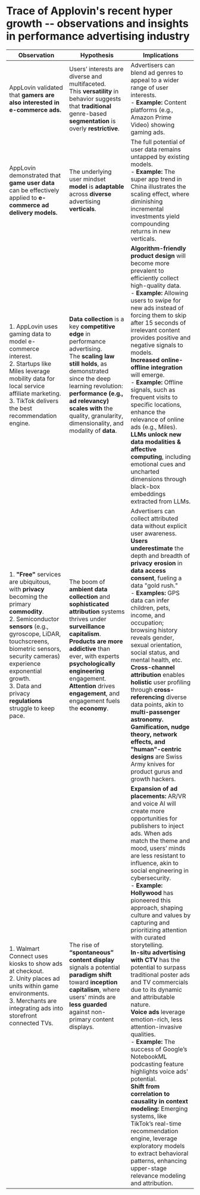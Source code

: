 # Trace of Applovin's recent hyper growth -- observations and insights in performance advertising industry

| **Observation**                                                                                | **Hypothesis**                                                                             | **Implications**                                                                                                                                                                                                                                                                                                                                                                                                                                  |
|-----------------------------------------------------------------------------------------------|-------------------------------------------------------------------------------------------|--------------------------------------------------------------------------------------------------------------------------------------------------------------------------------------------------------------------------------------------------------------------------------------------------------------------------------------------------------------------------------------------------------------------------------------------------|
| AppLovin validated that **gamers are also interested in e-commerce ads.**                     | Users’ interests are diverse and multifaceted. <br> This **versatility** in behavior suggests that **traditional** genre-based **segmentation** is overly **restrictive**.                                           | Advertisers can blend ad genres to appeal to a wider range of user interests. <br> - **Example:** Content platforms (e.g., Amazon Prime Video) showing gaming ads.                                                                                                                                                                                                                                             |
| AppLovin demonstrated that **game user data** can be effectively applied to **e-commerce ad delivery models.** | The underlying user mindset **model** is **adaptable** across **diverse** advertising **verticals**.       | The full potential of user data remains untapped by existing models. <br> - **Example:** The super app trend in China illustrates the scaling effect, where diminishing incremental investments yield compounding returns in new verticals.                                                                                                                                                                    |
| 1. AppLovin uses gaming data to model e-commerce interest. <br> 2. Startups like Miles leverage mobility data for local service affiliate marketing. <br> 3. TikTok delivers the best recommendation engine. | **Data collection** is a key **competitive edge** in performance advertising. <br> The **scaling law still holds**, as demonstrated since the deep learning revolution: **performance (e.g., ad relevancy) scales with** the quality, granularity, dimensionality, and modality of **data**.                    |  **Algorithm-friendly product design** will become more prevalent to efficiently collect high-quality data. <br> - **Example:** Allowing users to swipe for new ads instead of forcing them to skip after 15 seconds of irrelevant content provides positive and negative signals to models. <br> **Increased online-offline integration** will emerge. <br> - **Example:** Offline signals, such as frequent visits to specific locations, enhance the relevance of online ads (e.g., Miles). <br> **LLMs unlock new data modalities & affective computing**, including emotional cues and uncharted dimensions through black-box embeddings extracted from LLMs. |
| 1. **"Free"** services are ubiquitous, with **privacy** becoming the primary **commodity**. <br> 2. Semiconductor **sensors** (e.g., gyroscope, LiDAR, touchscreens, biometric sensors, security cameras) experience exponential growth. <br> 3. Data and privacy **regulations** struggle to keep pace. | The boom of **ambient data collection** and **sophisticated attribution** systems thrives under **surveillance capitalism**. <br> **Products are more addictive** than ever, with experts **psychologically engineering** engagement. <br> **Attention** drives **engagement**, and engagement fuels the **economy**. | Advertisers can collect attributed data without explicit user awareness. <br> **Users underestimate** the depth and breadth of **privacy erosion** in **data access consent**, fueling a data "gold rush." <br> - **Examples:** GPS data can infer children, pets, income, and occupation; browsing history reveals gender, sexual orientation, social status, and mental health, etc. <br> **Cross-channel attribution** enables **holistic** user profiling through **cross-referencing** diverse data points, akin to **multi-passenger astronomy.** <br> **Gamification, nudge theory, network effects, and "human"-centric designs** are Swiss Army knives for product gurus and growth hackers. |
| 1. Walmart Connect uses kiosks to show ads at checkout. <br> 2. Unity places ad units within game environments. <br> 3. Merchants are integrating ads into storefront connected TVs. | The rise of **“spontaneous” content display** signals a potential **paradigm shift** toward **inception capitalism**, where users' minds are **less guarded** against non-primary content displays. | **Expansion of ad placements:** AR/VR and voice AI will create more opportunities for publishers to inject ads. When ads match the theme and mood, users’ minds are less resistant to influence, akin to social engineering in cybersecurity. <br> - **Example:** **Hollywood** has pioneered this approach, shaping culture and values by capturing and prioritizing attention with curated storytelling. <br> **In-situ advertising with CTV** has the potential to surpass traditional poster ads and TV commercials due to its dynamic and attributable nature. <br> **Voice ads** leverage emotion-rich, less attention-invasive qualities. <br> - **Example:** The success of Google’s NotebookML podcasting feature highlights voice ads' potential. <br> **Shift from correlation to causality in context modeling:** Emerging systems, like TikTok’s real-time recommendation engine, leverage exploratory models to extract behavioral patterns, enhancing upper-stage relevance modeling and attribution.|
